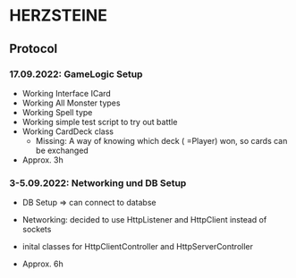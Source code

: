 # HERZSTEINE

## Protocol

### 17.09.2022: GameLogic Setup
 - Working Interface ICard 
 - Working All Monster types 
 - Working Spell type
 - Working simple test script to try out battle
 - Working CardDeck class
	- Missing:	A way of knowing which deck ( =Player) won, 
				so cards can be exchanged
 - Approx. 3h

 ### 3-5.09.2022: Networking und DB Setup
 - DB Setup => can connect to databse
 - Networking: decided to use HttpListener and HttpClient instead of sockets
 - inital classes for HttpClientController and HttpServerController

 - Approx. 6h